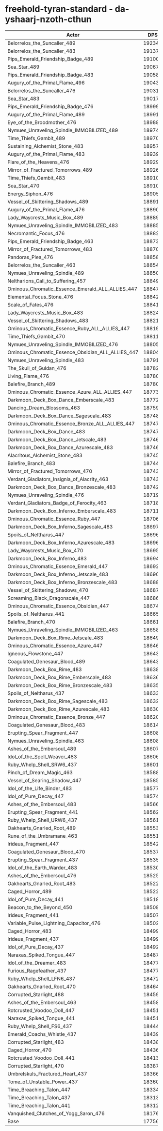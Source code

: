 # freehold-tyran-standard - da-yshaarj-nzoth-cthun
| Actor | DPS | Increase |
|---|:---:|:---:|
|Belorrelos_the_Suncaller_489|192340|8.32%|
|Belorrelos_the_Suncaller_483|191378|7.78%|
|Pips_Emerald_Friendship_Badge_489|191006|7.57%|
|Sea_Star_489|190675|7.39%|
|Pips_Emerald_Friendship_Badge_483|190588|7.34%|
|Augury_of_the_Primal_Flame_496|190436|7.25%|
|Belorrelos_the_Suncaller_476|190318|7.18%|
|Sea_Star_483|190175|7.10%|
|Pips_Emerald_Friendship_Badge_476|189993|7.00%|
|Augury_of_the_Primal_Flame_489|189913|6.96%|
|Eye_of_the_Broodmother_476|189882|6.94%|
|Nymues_Unraveling_Spindle_IMMOBILIZED_489|189741|6.86%|
|Time_Thiefs_Gambit_489|189703|6.84%|
|Sustaining_Alchemist_Stone_483|189576|6.77%|
|Augury_of_the_Primal_Flame_483|189398|6.67%|
|Flare_of_the_Heavens_476|189292|6.61%|
|Mirror_of_Fractured_Tomorrows_489|189267|6.59%|
|Time_Thiefs_Gambit_483|189107|6.50%|
|Sea_Star_470|189102|6.50%|
|Energy_Siphon_476|189056|6.47%|
|Vessel_of_Skittering_Shadows_489|188913|6.39%|
|Augury_of_the_Primal_Flame_476|188905|6.39%|
|Lady_Waycrests_Music_Box_489|188894|6.38%|
|Nymues_Unraveling_Spindle_IMMOBILIZED_483|188855|6.36%|
|Necromantic_Focus_476|188828|6.34%|
|Pips_Emerald_Friendship_Badge_463|188731|6.29%|
|Mirror_of_Fractured_Tomorrows_483|188703|6.27%|
|Pandoras_Plea_476|188587|6.21%|
|Belorrelos_the_Suncaller_463|188547|6.19%|
|Nymues_Unraveling_Spindle_489|188508|6.16%|
|Neltharions_Call_to_Suffering_457|188492|6.16%|
|Ominous_Chromatic_Essence_Emerald_ALL_ALLIES_447|188479|6.15%|
|Elemental_Focus_Stone_476|188424|6.12%|
|Scale_of_Fates_476|188415|6.11%|
|Lady_Waycrests_Music_Box_483|188246|6.02%|
|Vessel_of_Skittering_Shadows_483|188219|6.00%|
|Ominous_Chromatic_Essence_Ruby_ALL_ALLIES_447|188197|5.99%|
|Time_Thiefs_Gambit_470|188112|5.94%|
|Nymues_Unraveling_Spindle_IMMOBILIZED_476|188051|5.91%|
|Ominous_Chromatic_Essence_Obsidian_ALL_ALLIES_447|188046|5.90%|
|Nymues_Unraveling_Spindle_483|187919|5.83%|
|The_Skull_of_Guldan_476|187820|5.78%|
|Living_Flame_476|187808|5.77%|
|Balefire_Branch_489|187801|5.77%|
|Ominous_Chromatic_Essence_Azure_ALL_ALLIES_447|187732|5.73%|
|Darkmoon_Deck_Box_Dance_Emberscale_483|187729|5.73%|
|Dancing_Dream_Blossoms_463|187598|5.65%|
|Darkmoon_Deck_Box_Dance_Sagescale_483|187485|5.59%|
|Ominous_Chromatic_Essence_Bronze_ALL_ALLIES_447|187475|5.58%|
|Darkmoon_Deck_Box_Dance_483|187474|5.58%|
|Darkmoon_Deck_Box_Dance_Jetscale_483|187469|5.58%|
|Darkmoon_Deck_Box_Dance_Azurescale_483|187462|5.58%|
|Alacritous_Alchemist_Stone_483|187451|5.57%|
|Balefire_Branch_483|187443|5.56%|
|Mirror_of_Fractured_Tomorrows_470|187436|5.56%|
|Verdant_Gladiators_Insignia_of_Alacrity_463|187434|5.56%|
|Darkmoon_Deck_Box_Dance_Bronzescale_483|187422|5.55%|
|Nymues_Unraveling_Spindle_476|187196|5.43%|
|Verdant_Gladiators_Badge_of_Ferocity_463|187184|5.42%|
|Darkmoon_Deck_Box_Inferno_Emberscale_483|187114|5.38%|
|Ominous_Chromatic_Essence_Ruby_447|187060|5.35%|
|Darkmoon_Deck_Box_Inferno_Sagescale_483|186978|5.30%|
|Spoils_of_Neltharus_447|186968|5.30%|
|Darkmoon_Deck_Box_Inferno_Azurescale_483|186961|5.29%|
|Lady_Waycrests_Music_Box_470|186957|5.29%|
|Darkmoon_Deck_Box_Inferno_483|186942|5.28%|
|Ominous_Chromatic_Essence_Emerald_447|186928|5.27%|
|Darkmoon_Deck_Box_Inferno_Jetscale_483|186905|5.26%|
|Darkmoon_Deck_Box_Inferno_Bronzescale_483|186889|5.25%|
|Vessel_of_Skittering_Shadows_470|186873|5.24%|
|Screaming_Black_Dragonscale_447|186865|5.24%|
|Ominous_Chromatic_Essence_Obsidian_447|186743|5.17%|
|Spoils_of_Neltharus_441|186652|5.12%|
|Balefire_Branch_470|186618|5.10%|
|Nymues_Unraveling_Spindle_IMMOBILIZED_463|186582|5.08%|
|Darkmoon_Deck_Box_Rime_Jetscale_483|186496|5.03%|
|Ominous_Chromatic_Essence_Azure_447|186469|5.02%|
|Igneous_Flowstone_447|186439|5.00%|
|Coagulated_Genesaur_Blood_489|186433|5.00%|
|Darkmoon_Deck_Box_Rime_483|186389|4.97%|
|Darkmoon_Deck_Box_Rime_Emberscale_483|186362|4.96%|
|Darkmoon_Deck_Box_Rime_Bronzescale_483|186351|4.95%|
|Spoils_of_Neltharus_437|186337|4.94%|
|Darkmoon_Deck_Box_Rime_Sagescale_483|186320|4.93%|
|Darkmoon_Deck_Box_Rime_Azurescale_483|186306|4.92%|
|Ominous_Chromatic_Essence_Bronze_447|186207|4.87%|
|Coagulated_Genesaur_Blood_483|186147|4.83%|
|Erupting_Spear_Fragment_447|186088|4.80%|
|Nymues_Unraveling_Spindle_463|186083|4.80%|
|Ashes_of_the_Embersoul_489|186072|4.79%|
|Idol_of_the_Spell_Weaver_483|186065|4.79%|
|Ruby_Whelp_Shell_SRW6_437|186014|4.76%|
|Pinch_of_Dream_Magic_463|185886|4.69%|
|Vessel_of_Searing_Shadow_447|185859|4.67%|
|Idol_of_the_Life_Binder_483|185774|4.62%|
|Idol_of_Pure_Decay_447|185744|4.61%|
|Ashes_of_the_Embersoul_483|185668|4.57%|
|Erupting_Spear_Fragment_441|185623|4.54%|
|Ruby_Whelp_Shell_URW6_437|185610|4.53%|
|Oakhearts_Gnarled_Root_489|185532|4.49%|
|Rune_of_the_Umbramane_463|185513|4.48%|
|Irideus_Fragment_447|185420|4.43%|
|Coagulated_Genesaur_Blood_470|185371|4.40%|
|Erupting_Spear_Fragment_437|185352|4.39%|
|Idol_of_the_Earth_Warder_483|185301|4.36%|
|Ashes_of_the_Embersoul_476|185252|4.33%|
|Oakhearts_Gnarled_Root_483|185224|4.32%|
|Caged_Horror_489|185220|4.31%|
|Idol_of_Pure_Decay_441|185185|4.29%|
|Beacon_to_the_Beyond_450|185089|4.24%|
|Irideus_Fragment_441|185072|4.23%|
|Variable_Pulse_Lightning_Capacitor_476|185021|4.20%|
|Caged_Horror_483|184999|4.19%|
|Irideus_Fragment_437|184994|4.19%|
|Idol_of_Pure_Decay_437|184921|4.14%|
|Naraxas_Spiked_Tongue_447|184875|4.12%|
|Idol_of_the_Dreamer_483|184778|4.06%|
|Furious_Ragefeather_437|184774|4.06%|
|Ruby_Whelp_Shell_LFN6_437|184723|4.03%|
|Oakhearts_Gnarled_Root_470|184643|3.99%|
|Corrupted_Starlight_488|184593|3.96%|
|Ashes_of_the_Embersoul_463|184583|3.95%|
|Rotcrusted_Voodoo_Doll_447|184518|3.92%|
|Naraxas_Spiked_Tongue_441|184513|3.91%|
|Ruby_Whelp_Shell_FS6_437|184441|3.87%|
|Emerald_Coachs_Whistle_437|184395|3.85%|
|Corrupted_Starlight_483|184380|3.84%|
|Caged_Horror_470|184369|3.83%|
|Rotcrusted_Voodoo_Doll_441|184131|3.70%|
|Corrupted_Starlight_470|183876|3.56%|
|Umbrelskuls_Fractured_Heart_437|183669|3.44%|
|Tome_of_Unstable_Power_437|183602|3.40%|
|Time_Breaching_Talon_447|183341|3.25%|
|Time_Breaching_Talon_437|183132|3.14%|
|Time_Breaching_Talon_441|183128|3.13%|
|Vanquished_Clutches_of_Yogg_Saron_476|181764|2.37%|
|Base|177562|0.00%|

